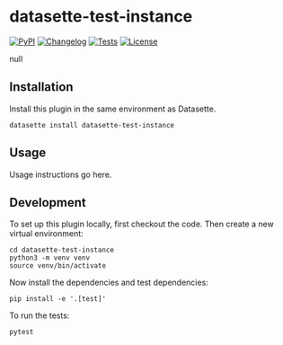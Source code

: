 # datasette-test-instance

[![PyPI](https://img.shields.io/pypi/v/datasette-test-instance.svg)](https://pypi.org/project/datasette-test-instance/)
[![Changelog](https://img.shields.io/github/v/release/miguelf/datasette-test-instance?include_prereleases&label=changelog)](https://github.com/miguelf/datasette-test-instance/releases)
[![Tests](https://github.com/miguelf/datasette-test-instance/workflows/Test/badge.svg)](https://github.com/miguelf/datasette-test-instance/actions?query=workflow%3ATest)
[![License](https://img.shields.io/badge/license-Apache%202.0-blue.svg)](https://github.com/miguelf/datasette-test-instance/blob/main/LICENSE)

null

## Installation

Install this plugin in the same environment as Datasette.

    datasette install datasette-test-instance

## Usage

Usage instructions go here.

## Development

To set up this plugin locally, first checkout the code. Then create a new virtual environment:

    cd datasette-test-instance
    python3 -m venv venv
    source venv/bin/activate

Now install the dependencies and test dependencies:

    pip install -e '.[test]'

To run the tests:

    pytest
